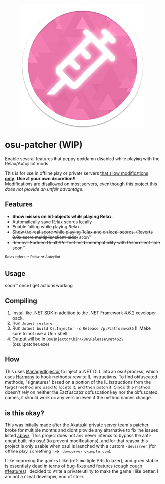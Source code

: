 <p align="center">
  <img align="center" width="400" alt="osu! logo" src=".github/assets/logo.png">
</p>

# osu-patcher (WIP)

Enable several features that peppy goddamn disabled while playing with the Relax/Autopilot mods.


This is for use in offline play or private servers <ins>that allow modifications **only**</ins>. **Use at your own discretion!!**\
Modifications are disallowed on most servers, even though this project this *does not provide an unfair advantage*.

## Features

- **Show misses on hit-objects while playing Relax.**
- Automatically save Relax scores locally
- Enable failing while playing Relax.
- ~~Show the real score while playing Relax and on local scores. (Reverts 0.0x score multiplier client-side)~~ soon™️
- ~~Remove Sudden Death/Perfect mod incompatibility with Relax client side~~ soon™️

<sup>Relax refers to Relax *or* Autopilot</sup>

## Usage

soon™️ once I get actions working

## Compiling

1. Install the .NET SDK in addition to the .NET Framework 4.6.2 developer pack.
2. Run `dotnet restore`
3. Run `dotnet build OsuInjector -c Release /p:Platform=x86` !!! Make sure to not use a Unix shell
4. Output will be in `OsuInjector\bin\x86\Release\net462\` (osu!.patcher.exe)

## How

This uses [ManagedInjector](https://github.com/holly-hacker/ManagedInjector) to inject a .NET DLL into an osu! process, which uses [Harmony](https://github.com/pardeike/Harmony) to hook methods/
rewrite IL instructions. To find obfuscated methods, "signatures" based on a portion of the IL instructions from the 
target method are used to locate it, and then patch it. Since this method doesn't rely on neither the Eazfuscator 
obfuscation key nor the obfuscated names, it should work on any version even if the method names change.

## is this okay?

This was initially made after the Akatsuki private server team's patcher broke for multiple months and didnt provide
any alternative to fix the issues listed [above](#features). This project does not and never intends to bypass the
anti-cheat built into osu! (to prevent modifications), and for that reason this project is only usable when osu! is
launched with a custom `-devserver` (for offline play, something like `-devserver example.com`).

I like improving the games I like (ref: multiple PRs to lazer), and given stable is essentially dead in terms of
bug-fixes and features (cough cough [#features](#features)) I decided to write a private utility to make the game I 
like better. I am not a cheat developer, end of story.

